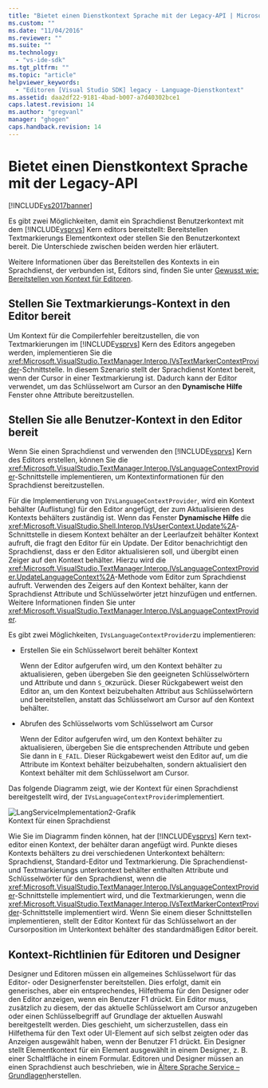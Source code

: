 ```yaml
---
title: "Bietet einen Dienstkontext Sprache mit der Legacy-API | Microsoft Docs"
ms.custom: ""
ms.date: "11/04/2016"
ms.reviewer: ""
ms.suite: ""
ms.technology: 
  - "vs-ide-sdk"
ms.tgt_pltfrm: ""
ms.topic: "article"
helpviewer_keywords: 
  - "Editoren [Visual Studio SDK] legacy - Language-Dienstkontext"
ms.assetid: daa2df22-9181-4bad-b007-a7d40302bce1
caps.latest.revision: 14
ms.author: "gregvanl"
manager: "ghogen"
caps.handback.revision: 14
---
```

# Bietet einen Dienstkontext Sprache mit der Legacy-API
[!INCLUDE[vs2017banner](../code-quality/includes/vs2017banner.md)]

Es gibt zwei Möglichkeiten, damit ein Sprachdienst Benutzerkontext mit dem [!INCLUDE[vsprvs](../code-quality/includes/vsprvs_md.md)] Kern editors bereitstellt: Bereitstellen Textmarkierungs Elementkontext oder stellen Sie den Benutzerkontext bereit.  Die Unterschiede zwischen beiden werden hier erläutert.  
  
 Weitere Informationen über das Bereitstellen des Kontexts in ein Sprachdienst, der verbunden ist, Editors sind, finden Sie unter [Gewusst wie: Bereitstellen von Kontext für Editoren](../extensibility/how-to-provide-context-for-editors.md).  
  
## Stellen Sie Textmarkierungs\-Kontext in den Editor bereit  
 Um Kontext für die Compilerfehler bereitzustellen, die von Textmarkierungen im [!INCLUDE[vsprvs](../code-quality/includes/vsprvs_md.md)] Kern des Editors angegeben werden, implementieren Sie die <xref:Microsoft.VisualStudio.TextManager.Interop.IVsTextMarkerContextProvider>\-Schnittstelle.  In diesem Szenario stellt der Sprachdienst Kontext bereit, wenn der Cursor in einer Textmarkierung ist.  Dadurch kann der Editor verwendet, um das Schlüsselwort am Cursor an den **Dynamische Hilfe** Fenster ohne Attribute bereitzustellen.  
  
## Stellen Sie alle Benutzer\-Kontext in den Editor bereit  
 Wenn Sie einen Sprachdienst und verwenden den [!INCLUDE[vsprvs](../code-quality/includes/vsprvs_md.md)] Kern des Editors erstellen, können Sie die <xref:Microsoft.VisualStudio.TextManager.Interop.IVsLanguageContextProvider>\-Schnittstelle implementieren, um Kontextinformationen für den Sprachdienst bereitzustellen.  
  
 Für die Implementierung von `IVsLanguageContextProvider`, wird ein Kontext behälter \(Auflistung\) für den Editor angefügt, der zum Aktualisieren des Kontexts behälters zuständig ist.  Wenn das Fenster **Dynamische Hilfe** die <xref:Microsoft.VisualStudio.Shell.Interop.IVsUserContext.Update%2A>\-Schnittstelle in diesem Kontext behälter an der Leerlaufzeit behälter Kontext aufruft, die fragt den Editor für ein Update.  Der Editor benachrichtigt den Sprachdienst, dass er den Editor aktualisieren soll, und übergibt einen Zeiger auf den Kontext behälter.  Hierzu wird die <xref:Microsoft.VisualStudio.TextManager.Interop.IVsLanguageContextProvider.UpdateLanguageContext%2A>\-Methode vom Editor zum Sprachdienst aufruft.  Verwenden des Zeigers auf den Kontext behälter, kann der Sprachdienst Attribute und Schlüsselwörter jetzt hinzufügen und entfernen.  Weitere Informationen finden Sie unter <xref:Microsoft.VisualStudio.TextManager.Interop.IVsLanguageContextProvider>.  
  
 Es gibt zwei Möglichkeiten, `IVsLanguageContextProvider`zu implementieren:  
  
-   Erstellen Sie ein Schlüsselwort bereit behälter Kontext  
  
     Wenn der Editor aufgerufen wird, um den Kontext behälter zu aktualisieren, geben übergeben Sie den geeigneten Schlüsselwörtern und Attribute und dann `S_OK`zurück.  Dieser Rückgabewert weist den Editor an, um den Kontext beizubehalten Attribut aus Schlüsselwörtern und bereitstellen, anstatt das Schlüsselwort am Cursor auf den Kontext behälter.  
  
-   Abrufen des Schlüsselworts vom Schlüsselwort am Cursor  
  
     Wenn der Editor aufgerufen wird, um den Kontext behälter zu aktualisieren, übergeben Sie die entsprechenden Attribute und geben Sie dann in `E_FAIL`.  Dieser Rückgabewert weist den Editor auf, um die Attribute im Kontext behälter beizubehalten, sondern aktualisiert den Kontext behälter mit dem Schlüsselwort am Cursor.  
  
 Das folgende Diagramm zeigt, wie der Kontext für einen Sprachdienst bereitgestellt wird, der `IVsLanguageContextProvider`implementiert.  
  
 ![LangServiceImplementation2&#45;Grafik](~/extensibility/media/vslanguageservice2.gif "vsLanguageService2")  
Kontext für einen Sprachdienst  
  
 Wie Sie im Diagramm finden können, hat der [!INCLUDE[vsprvs](../code-quality/includes/vsprvs_md.md)] Kern text\-editor einen Kontext, der behälter daran angefügt wird.  Punkte dieses Kontexts behälters zu drei verschiedenen Unterkontext behältern: Sprachdienst, Standard\-Editor und Textmarkierung.  Die Sprachendienst\- und Textmarkierungs unterkontext behälter enthalten Attribute und Schlüsselwörter für den Sprachdienst, wenn die <xref:Microsoft.VisualStudio.TextManager.Interop.IVsLanguageContextProvider>\-Schnittstelle implementiert wird, und die Textmarkierungen, wenn die <xref:Microsoft.VisualStudio.TextManager.Interop.IVsTextMarkerContextProvider>\-Schnittstelle implementiert wird.  Wenn Sie einem dieser Schnittstellen implementieren, stellt der Editor Kontext für das Schlüsselwort an der Cursorposition im Unterkontext behälter des standardmäßigen Editor bereit.  
  
## Kontext\-Richtlinien für Editoren und Designer  
 Designer und Editoren müssen ein allgemeines Schlüsselwort für das Editor\- oder Designerfenster bereitstellen.  Dies erfolgt, damit ein generisches, aber ein entsprechendes, Hilfethema für den Designer oder den Editor anzeigen, wenn ein Benutzer F1 drückt.  Ein Editor muss, zusätzlich zu diesem, der das aktuelle Schlüsselwort am Cursor anzugeben oder einen Schlüsselbegriff auf Grundlage der aktuellen Auswahl bereitgestellt werden.  Dies geschieht, um sicherzustellen, dass ein Hilfethema für den Text oder UI\-Element auf sich selbst zeigten oder das Anzeigen ausgewählt haben, wenn der Benutzer F1 drückt.  Ein Designer stellt Elementkontext für ein Element ausgewählt in einem Designer, z. B. einer Schaltfläche in einem Formular.  Editoren und Designer müssen an einen Sprachdienst auch beschrieben, wie in [Ältere Sprache Service – Grundlagen](../extensibility/internals/legacy-language-service-essentials.md)herstellen.